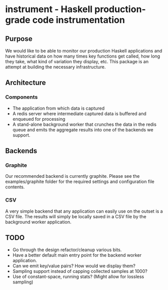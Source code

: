 # instrument - Haskell production-grade code instrumentation


## Purpose

We would like to be able to monitor our production Haskell
applications and have historical data on how many times key functions
get called, how long they take, what kind of variation they display,
etc. This package is an attempt at building the necessary
infrastructure.


## Architecture

### Components

* The application from which data is captured
* A redis server where intermediate captured data is buffered and
  enqueued for processing
* A stand-alone background worker that crunches the data in the redis
  queue and emits the aggregate results into one of the backends we
  support.
  
## Backends

### Graphite

Our recommended backend is currently graphite. Please see the
examples/graphite folder for the required settings and configuration
file contents.

### CSV

A very simple backend that any application can easily use on the
outset is a CSV file. The results will simply be locally saved in a
CSV file by the background worker application.


## TODO

* Go through the design refactor/cleanup various bits.
* Have a better default main entry point for the backend worker
  application.
* Can we emit key/value pairs? How would we display them?
* Sampling support instead of capping collected samples at 1000?
* Use of constant-space, running stats? (Might allow for lossless sampling)


